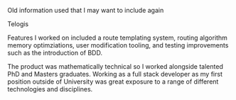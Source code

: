 Old information used that I may want to include again

Telogis

<p>Features I worked on included a route templating system, routing algorithm memory optimziations, user modification tooling, and testing improvements such as the introduction of BDD.</p>

<p>The product was mathematically technical so I worked alongside talented PhD and Masters graduates. Working as a full stack developer as my first position outside of University was great exposure to a range of different technologies and disciplines.</p>
